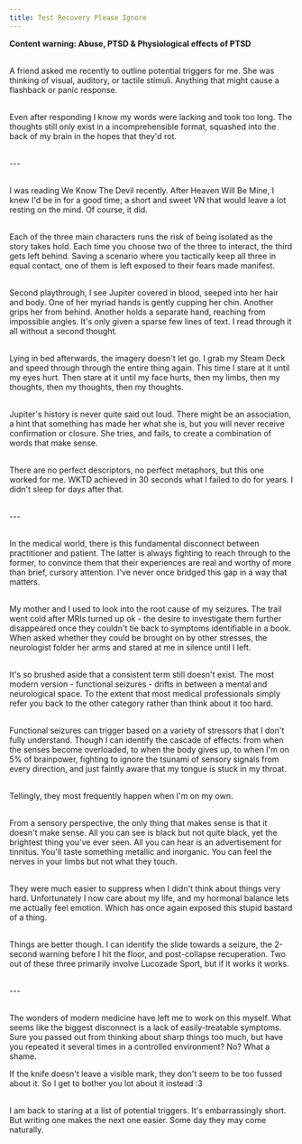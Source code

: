 ```yaml
---
title: Test Recovery Please Ignore
---
```


<div>
<p>

<b>Content warning: Abuse, PTSD & Physiological effects of PTSD</b><br><br>

A friend asked me recently to outline potential triggers for me. She was thinking of visual, auditory, or tactile stimuli. Anything that might cause a flashback or panic response. <br><br>

Even after responding I know my words were lacking and took too long. The thoughts still only exist in a incomprehensible format, squashed into the back of my brain in the hopes that they'd rot.<br><br>

--- <br><br>

I was reading We Know The Devil recently. After Heaven Will Be Mine, I knew I'd be in for a good time; a short and sweet VN that would leave a lot resting on the mind. Of course, it did. <br><br>

Each of the three main characters runs the risk of being isolated as the story takes hold. Each time you choose two of the three to interact, the third gets left behind. Saving a scenario where you tactically keep all three in equal contact, one of them is left exposed to their fears made manifest.<br><br>

Second playthrough, I see Jupiter covered in blood, seeped into her hair and body. One of her myriad hands is gently cupping her chin. Another grips her from behind. Another holds a separate hand, reaching from impossible angles. It's only given a sparse few lines of text. I read through it all without a second thought.<br><br>

Lying in bed afterwards, the imagery doesn't let go. I grab my Steam Deck and speed through through the entire thing again. This time I stare at it until my eyes hurt. Then stare at it until my face hurts, then my limbs, then my thoughts, then my thoughts, then my thoughts.<br><br>

Jupiter's history is never quite said out loud. There might be an association, a hint that something has made her what she is, but you will never receive confirmation or closure. She tries, and fails, to create a combination of words that make sense. <br><br>

There are no perfect descriptors, no perfect metaphors, but this one worked for me. WKTD achieved in 30 seconds what I failed to do for years. I didn't sleep for days after that. <br><br>

---<br><br>

In the medical world, there is this fundamental disconnect between practitioner and patient. The latter is always fighting to reach through to the former, to convince them that their experiences are real and worthy of more than brief, cursory attention. I've never once bridged this gap in a way that matters. <br><br>

My mother and I used to look into the root cause of my seizures. The trail went cold after MRIs turned up ok - the desire to investigate them further disappeared once they couldn't tie back to symptoms identifiable in a book. When asked whether they could be brought on by other stresses, the neurologist folder her arms and stared at me in silence until I left.<br><br>

It's so brushed aside that a consistent term still doesn't exist. The most modern version - functional seizures - drifts in between a mental and neurological space. To the extent that most medical professionals simply refer you back to the other category rather than think about it too hard.<br><br>

Functional seizures can trigger based on a variety of stressors that I don't fully understand. Though I can identify the cascade of effects: from when the senses become overloaded, to when the body gives up, to when I'm on 5% of brainpower, fighting to ignore the tsunami of sensory signals from every direction, and just faintly aware that my tongue is stuck in my throat.<br><br>

Tellingly, they most frequently happen when I'm on my own.<br><br>

From a sensory perspective, the only thing that makes sense is that it doesn't make sense. All you can see is black but not quite black, yet the brightest thing you've ever seen. All you can hear is an advertisement for tinnitus. You'll taste something metallic and inorganic. You can feel the nerves in your limbs but not what they touch. <br><br>

They were much easier to suppress when I didn't think about things very hard. Unfortunately I now care about my life, and my hormonal balance lets me actually feel emotion. Which has once again exposed this stupid bastard of a thing. <br><br>

Things are better though. I can identify the slide towards a seizure, the 2-second warning before I hit the floor, and post-collapse recuperation. Two out of these three primarily involve Lucozade Sport, but if it works it works. <br><br>

---<br><br>

The wonders of modern medicine have left me to work on this myself. What seems like the biggest disconnect is a lack of easily-treatable symptoms. Sure you passed out from thinking about sharp things too much, but have you repeated it several times in a controlled environment? No? What a shame.

If the knife doesn't leave a visible mark, they don't seem to be too fussed about it. So I get to bother you lot about it instead :3<br><br>

I am back to staring at a list of potential triggers. It's embarrassingly short. But writing one makes the next one easier. Some day they may come naturally. 
</p>
</div>